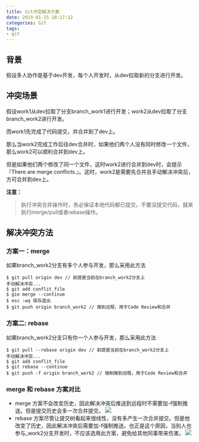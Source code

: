 ```yaml
---
title: Git冲突解决方案
date: 2019-01-15 18:17:12
categories: Git
tags: 
- git
---
```


## 背景

假设多人协作是基于dev开发，每个人开发时，从dev拉取新的分支进行开发。

## 冲突场景

假设work1从dev拉取了分支branch_work1进行开发；work2从dev拉取了分支branch_work2进行开发。

而work1先完成了代码提交，并合并到了dev上。

那么当work2完成工作后往dev合并时，如果他们两个人没有同时修改一个文件，那么work2可以顺利合并到dev上。

但是如果他们两个修改了同一个文件，这时work2进行合并到dev时，会提示『There are merge conflicts.』。这时，work2是需要先合并且手动解决冲突后，方可合并到dev上。

**注意：**
> 执行冲突合并操作时，务必保证本地代码都已提交。不要没提交代码，就来执行merge/pull或者rebase操作。

## 解决冲突方法

### 方案一：merge

如果branch_work2分支有多个人参与开发，那么采用此方法

~~~Shell
$ git pull origin dev // 前提是当前在branch_work2分支上
手动解决冲突...
$ git add conflit_file
$ gie merge --continue
$ esc :wq 保存退出
$ git push origin branch_work2 // 推到远程，用于Code Review和合并
~~~

### 方案二: rebase

如果branch_work2分支只有你一个人参与开发，那么采用此方法

~~~Shell
$ git pull --rebase origin dev // 前提是当前在branch_work2分支上
手动解决冲突...
$ git add conflit_file
$ git rebase --continue
$ git push -f origin branch_work2 // 强制推到远程，用于Code Review和合并
~~~

### merge 和 rebase 方案对比

- merge 方案不会改变历史，因此解决冲突后推送到远程时不需要加-f强制推送。但是提交历史会多一次合并提交。
  ![](http://img.iaquam.com/image/png/merge.png)
- rebase 方案尽管让提交树看起来很线性，没有多产生一次合并提交。但是他改变了历史，因此解决冲突后需要加-f强制推送。也正是这个原因，当别人也参与_work2分支开发时，不应该选用此方案，避免给其他同事带来伤害。
  ![](http://img.iaquam.com/image/png/rebase.png)